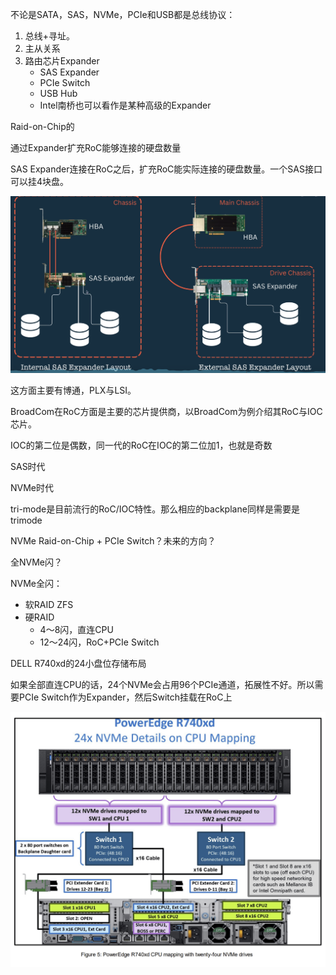 不论是SATA，SAS，NVMe，PCIe和USB都是总线协议：

1. 总线+寻址。
2. 主从关系
3. 路由芯片Expander
   - SAS Expander
   - PCIe Switch
   - USB Hub
   - Intel南桥也可以看作是某种高级的Expander



Raid-on-Chip的



通过Expander扩充RoC能够连接的硬盘数量



SAS Expander连接在RoC之后，扩充RoC能实际连接的硬盘数量。一个SAS接口可以挂4块盘。

![image-20240914091805192](assets/image-20240914091805192.png)



这方面主要有博通，PLX与LSI。



BroadCom在RoC方面是主要的芯片提供商，以BroadCom为例介绍其RoC与IOC芯片。

IOC的第二位是偶数，同一代的RoC在IOC的第二位加1，也就是奇数



SAS时代



NVMe时代



tri-mode是目前流行的RoC/IOC特性。那么相应的backplane同样是需要是trimode



NVMe Raid-on-Chip + PCIe Switch？未来的方向？

全NVMe闪？

NVMe全闪：

- 软RAID ZFS
- 硬RAID
  - 4～8闪，直连CPU
  - 12～24闪，RoC+PCIe Switch



DELL R740xd的24小盘位存储布局



如果全部直连CPU的话，24个NVMe会占用96个PCIe通道，拓展性不好。所以需要PCIe Switch作为Expander，然后Switch挂载在RoC上

![r/Dell - Figure 3](assets/s1qnuuqm11e91.png)


